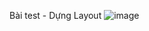 Bài test - Dựng Layout
![image](https://user-images.githubusercontent.com/44009901/117420052-695a5a80-af47-11eb-8b3e-498e83c53c0c.png)
